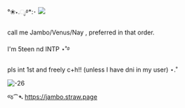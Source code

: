 °❀⋆.ೃ࿔*:･
![](https://komarev.com/ghpvc/?username=your-github-username&color=a2c2d5)

call me Jambo/Venus/Nay , preferred in that order.

I'm 5teen nd INTP ⋆˚࿔

pls int 1st and freely c+h!! (unless I have dni in my user) ⋆.˚


![ -26](https://github.com/user-attachments/assets/c5dea5dc-8654-44e6-b4c8-48b2cbaf4a9b)


જ⁀➴ https://jambo.straw.page
